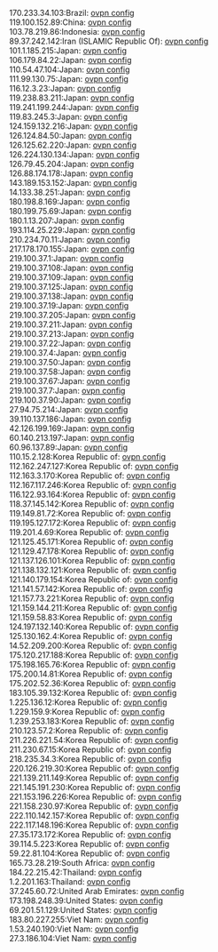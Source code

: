170.233.34.103:Brazil: [ovpn config](vpn/170_233_34_103.ovpn)  
119.100.152.89:China: [ovpn config](vpn/119_100_152_89.ovpn)  
103.78.219.86:Indonesia: [ovpn config](vpn/103_78_219_86.ovpn)  
89.37.242.142:Iran (ISLAMIC Republic Of): [ovpn config](vpn/89_37_242_142.ovpn)  
101.1.185.215:Japan: [ovpn config](vpn/101_1_185_215.ovpn)  
106.179.84.22:Japan: [ovpn config](vpn/106_179_84_22.ovpn)  
110.54.47.104:Japan: [ovpn config](vpn/110_54_47_104.ovpn)  
111.99.130.75:Japan: [ovpn config](vpn/111_99_130_75.ovpn)  
116.12.3.23:Japan: [ovpn config](vpn/116_12_3_23.ovpn)  
119.238.83.211:Japan: [ovpn config](vpn/119_238_83_211.ovpn)  
119.241.199.244:Japan: [ovpn config](vpn/119_241_199_244.ovpn)  
119.83.245.3:Japan: [ovpn config](vpn/119_83_245_3.ovpn)  
124.159.132.216:Japan: [ovpn config](vpn/124_159_132_216.ovpn)  
126.124.84.50:Japan: [ovpn config](vpn/126_124_84_50.ovpn)  
126.125.62.220:Japan: [ovpn config](vpn/126_125_62_220.ovpn)  
126.224.130.134:Japan: [ovpn config](vpn/126_224_130_134.ovpn)  
126.79.45.204:Japan: [ovpn config](vpn/126_79_45_204.ovpn)  
126.88.174.178:Japan: [ovpn config](vpn/126_88_174_178.ovpn)  
143.189.153.152:Japan: [ovpn config](vpn/143_189_153_152.ovpn)  
14.133.38.251:Japan: [ovpn config](vpn/14_133_38_251.ovpn)  
180.198.8.169:Japan: [ovpn config](vpn/180_198_8_169.ovpn)  
180.199.75.69:Japan: [ovpn config](vpn/180_199_75_69.ovpn)  
180.1.13.207:Japan: [ovpn config](vpn/180_1_13_207.ovpn)  
193.114.25.229:Japan: [ovpn config](vpn/193_114_25_229.ovpn)  
210.234.70.11:Japan: [ovpn config](vpn/210_234_70_11.ovpn)  
217.178.170.155:Japan: [ovpn config](vpn/217_178_170_155.ovpn)  
219.100.37.1:Japan: [ovpn config](vpn/219_100_37_1.ovpn)  
219.100.37.108:Japan: [ovpn config](vpn/219_100_37_108.ovpn)  
219.100.37.109:Japan: [ovpn config](vpn/219_100_37_109.ovpn)  
219.100.37.125:Japan: [ovpn config](vpn/219_100_37_125.ovpn)  
219.100.37.138:Japan: [ovpn config](vpn/219_100_37_138.ovpn)  
219.100.37.19:Japan: [ovpn config](vpn/219_100_37_19.ovpn)  
219.100.37.205:Japan: [ovpn config](vpn/219_100_37_205.ovpn)  
219.100.37.211:Japan: [ovpn config](vpn/219_100_37_211.ovpn)  
219.100.37.213:Japan: [ovpn config](vpn/219_100_37_213.ovpn)  
219.100.37.22:Japan: [ovpn config](vpn/219_100_37_22.ovpn)  
219.100.37.4:Japan: [ovpn config](vpn/219_100_37_4.ovpn)  
219.100.37.50:Japan: [ovpn config](vpn/219_100_37_50.ovpn)  
219.100.37.58:Japan: [ovpn config](vpn/219_100_37_58.ovpn)  
219.100.37.67:Japan: [ovpn config](vpn/219_100_37_67.ovpn)  
219.100.37.7:Japan: [ovpn config](vpn/219_100_37_7.ovpn)  
219.100.37.90:Japan: [ovpn config](vpn/219_100_37_90.ovpn)  
27.94.75.214:Japan: [ovpn config](vpn/27_94_75_214.ovpn)  
39.110.137.186:Japan: [ovpn config](vpn/39_110_137_186.ovpn)  
42.126.199.169:Japan: [ovpn config](vpn/42_126_199_169.ovpn)  
60.140.213.197:Japan: [ovpn config](vpn/60_140_213_197.ovpn)  
60.96.137.89:Japan: [ovpn config](vpn/60_96_137_89.ovpn)  
110.15.2.128:Korea Republic of: [ovpn config](vpn/110_15_2_128.ovpn)  
112.162.247.127:Korea Republic of: [ovpn config](vpn/112_162_247_127.ovpn)  
112.163.3.170:Korea Republic of: [ovpn config](vpn/112_163_3_170.ovpn)  
112.167.117.246:Korea Republic of: [ovpn config](vpn/112_167_117_246.ovpn)  
116.122.93.164:Korea Republic of: [ovpn config](vpn/116_122_93_164.ovpn)  
118.37.145.142:Korea Republic of: [ovpn config](vpn/118_37_145_142.ovpn)  
119.149.81.72:Korea Republic of: [ovpn config](vpn/119_149_81_72.ovpn)  
119.195.127.172:Korea Republic of: [ovpn config](vpn/119_195_127_172.ovpn)  
119.201.4.69:Korea Republic of: [ovpn config](vpn/119_201_4_69.ovpn)  
121.125.45.171:Korea Republic of: [ovpn config](vpn/121_125_45_171.ovpn)  
121.129.47.178:Korea Republic of: [ovpn config](vpn/121_129_47_178.ovpn)  
121.137.126.101:Korea Republic of: [ovpn config](vpn/121_137_126_101.ovpn)  
121.138.132.121:Korea Republic of: [ovpn config](vpn/121_138_132_121.ovpn)  
121.140.179.154:Korea Republic of: [ovpn config](vpn/121_140_179_154.ovpn)  
121.141.57.142:Korea Republic of: [ovpn config](vpn/121_141_57_142.ovpn)  
121.157.73.221:Korea Republic of: [ovpn config](vpn/121_157_73_221.ovpn)  
121.159.144.211:Korea Republic of: [ovpn config](vpn/121_159_144_211.ovpn)  
121.159.58.83:Korea Republic of: [ovpn config](vpn/121_159_58_83.ovpn)  
124.197.132.140:Korea Republic of: [ovpn config](vpn/124_197_132_140.ovpn)  
125.130.162.4:Korea Republic of: [ovpn config](vpn/125_130_162_4.ovpn)  
14.52.209.200:Korea Republic of: [ovpn config](vpn/14_52_209_200.ovpn)  
175.120.217.188:Korea Republic of: [ovpn config](vpn/175_120_217_188.ovpn)  
175.198.165.76:Korea Republic of: [ovpn config](vpn/175_198_165_76.ovpn)  
175.200.14.81:Korea Republic of: [ovpn config](vpn/175_200_14_81.ovpn)  
175.202.52.36:Korea Republic of: [ovpn config](vpn/175_202_52_36.ovpn)  
183.105.39.132:Korea Republic of: [ovpn config](vpn/183_105_39_132.ovpn)  
1.225.136.12:Korea Republic of: [ovpn config](vpn/1_225_136_12.ovpn)  
1.229.159.9:Korea Republic of: [ovpn config](vpn/1_229_159_9.ovpn)  
1.239.253.183:Korea Republic of: [ovpn config](vpn/1_239_253_183.ovpn)  
210.123.57.2:Korea Republic of: [ovpn config](vpn/210_123_57_2.ovpn)  
211.226.221.54:Korea Republic of: [ovpn config](vpn/211_226_221_54.ovpn)  
211.230.67.15:Korea Republic of: [ovpn config](vpn/211_230_67_15.ovpn)  
218.235.34.3:Korea Republic of: [ovpn config](vpn/218_235_34_3.ovpn)  
220.126.219.30:Korea Republic of: [ovpn config](vpn/220_126_219_30.ovpn)  
221.139.211.149:Korea Republic of: [ovpn config](vpn/221_139_211_149.ovpn)  
221.145.191.230:Korea Republic of: [ovpn config](vpn/221_145_191_230.ovpn)  
221.153.196.226:Korea Republic of: [ovpn config](vpn/221_153_196_226.ovpn)  
221.158.230.97:Korea Republic of: [ovpn config](vpn/221_158_230_97.ovpn)  
222.110.142.157:Korea Republic of: [ovpn config](vpn/222_110_142_157.ovpn)  
222.117.148.196:Korea Republic of: [ovpn config](vpn/222_117_148_196.ovpn)  
27.35.173.172:Korea Republic of: [ovpn config](vpn/27_35_173_172.ovpn)  
39.114.5.223:Korea Republic of: [ovpn config](vpn/39_114_5_223.ovpn)  
59.22.81.104:Korea Republic of: [ovpn config](vpn/59_22_81_104.ovpn)  
165.73.28.219:South Africa: [ovpn config](vpn/165_73_28_219.ovpn)  
184.22.215.42:Thailand: [ovpn config](vpn/184_22_215_42.ovpn)  
1.2.201.163:Thailand: [ovpn config](vpn/1_2_201_163.ovpn)  
37.245.60.72:United Arab Emirates: [ovpn config](vpn/37_245_60_72.ovpn)  
173.198.248.39:United States: [ovpn config](vpn/173_198_248_39.ovpn)  
69.201.51.129:United States: [ovpn config](vpn/69_201_51_129.ovpn)  
183.80.227.255:Viet Nam: [ovpn config](vpn/183_80_227_255.ovpn)  
1.53.240.190:Viet Nam: [ovpn config](vpn/1_53_240_190.ovpn)  
27.3.186.104:Viet Nam: [ovpn config](vpn/27_3_186_104.ovpn)  

